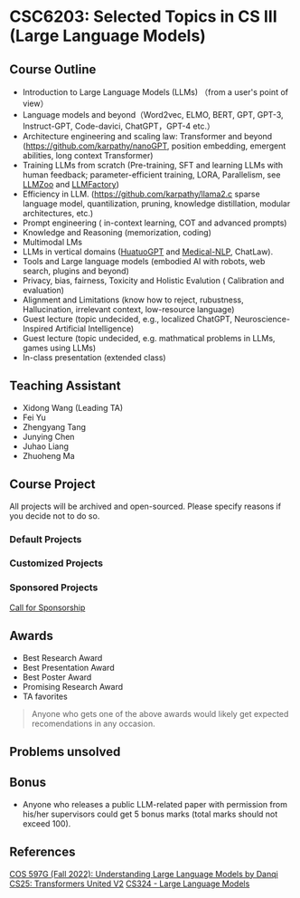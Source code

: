 # CSC6203: Selected Topics in CS III (Large Language Models)

## Course Outline
- Introduction to Large Language Models (LLMs) （from a user's point of view）
- Language models and beyond（Word2vec, ELMO, BERT, GPT, GPT-3, Instruct-GPT, Code-davici, ChatGPT，GPT-4 etc.）
- Architecture engineering and scaling law: Transformer and beyond (https://github.com/karpathy/nanoGPT, position embedding, emergent abilities, long context Transformer)
- Training LLMs from scratch (Pre-training, SFT and learning LLMs with human feedback; parameter-efficient training, LORA, Parallelism, see [LLMZoo](https://github.com/FreedomIntelligence/LLMZoo) and [LLMFactory](https://github.com/FreedomIntelligence/LLMFactory))
- Efficiency in LLM. (https://github.com/karpathy/llama2.c  sparse language model, quantilization, pruning, knowledge distillation, modular architectures, etc.)
- Prompt engineering  ( in-context learning, COT and advanced prompts)
- Knowledge and Reasoning (memorization, coding)
- Multimodal LMs
- LLMs in vertical domains ([HuatuoGPT](https://github.com/FreedomIntelligence/HuatuoGPT) and [Medical-NLP](https://github.com/FreedomIntelligence/Medical_NLP), ChatLaw).
- Tools  and Large language models (embodied AI with robots, web search, plugins and beyond)
- Privacy, bias, fairness,  Toxicity and  Holistic Evalution ( Calibration and evaluation)
- Alignment and Limitations (know how to reject, rubustness, Hallucination, irrelevant context, low-resource language)
- Guest lecture (topic undecided, e.g., localized ChatGPT, Neuroscience-Inspired Artificial Intelligence)
- Guest lecture (topic undecided, e.g. mathmatical problems in LLMs, games using LLMs)
- In-class presentation (extended class)

## Teaching Assistant

- Xidong Wang (Leading TA)
- Fei Yu
- Zhengyang Tang
- Junying Chen
- Juhao Liang
- Zhuoheng Ma

##  Course Project

All projects will be archived  and open-sourced. Please specify reasons if you decide not to do so.

### Default Projects

### Customized Projects

### Sponsored Projects
[Call for Sponsorship]()

## Awards
- Best Research Award
- Best Presentation Award
- Best Poster Award
- Promising Research Award
- TA favorites

> Anyone who gets one of the above awards would likely get expected recomendations in any occasion. 

## Problems unsolved



## Bonus

- Anyone who releases a public LLM-related paper with permission from his/her supervisors could get 5 bonus marks (total marks should not exceed 100).



## References
[COS 597G (Fall 2022): Understanding Large Language Models by Danqi](https://www.cs.princeton.edu/courses/archive/fall22/cos597G/)
[CS25: Transformers United V2](https://web.stanford.edu/class/cs25/)
[CS324 - Large Language Models](https://stanford-cs324.github.io/winter2022/calendar/)




